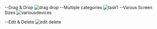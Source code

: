 --Drag & Drop
![drag drop](https://github.com/user-attachments/assets/c8c9a82b-e539-4e99-bb43-2e2f3afeec2e)
--Multiple categories
![task1](https://github.com/user-attachments/assets/13158fed-240c-453e-a891-86b51c78bed7)
--Varous Screen Sizes
![variousdevices](https://github.com/user-attachments/assets/0af651d7-4072-4f54-b96c-cd930a312a6d)

--Edit & Delete
![edit delete](https://github.com/user-attachments/assets/00524367-b856-4dce-9766-30964418a34a)
